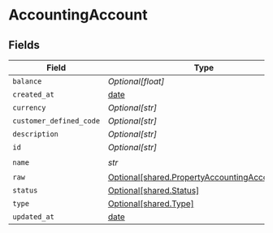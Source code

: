 # AccountingAccount


## Fields

| Field                                                                                                | Type                                                                                                 | Required                                                                                             | Description                                                                                          |
| ---------------------------------------------------------------------------------------------------- | ---------------------------------------------------------------------------------------------------- | ---------------------------------------------------------------------------------------------------- | ---------------------------------------------------------------------------------------------------- |
| `balance`                                                                                            | *Optional[float]*                                                                                    | :heavy_minus_sign:                                                                                   | N/A                                                                                                  |
| `created_at`                                                                                         | [date](https://docs.python.org/3/library/datetime.html#date-objects)                                 | :heavy_minus_sign:                                                                                   | N/A                                                                                                  |
| `currency`                                                                                           | *Optional[str]*                                                                                      | :heavy_minus_sign:                                                                                   | N/A                                                                                                  |
| `customer_defined_code`                                                                              | *Optional[str]*                                                                                      | :heavy_minus_sign:                                                                                   | N/A                                                                                                  |
| `description`                                                                                        | *Optional[str]*                                                                                      | :heavy_minus_sign:                                                                                   | N/A                                                                                                  |
| `id`                                                                                                 | *Optional[str]*                                                                                      | :heavy_minus_sign:                                                                                   | N/A                                                                                                  |
| `name`                                                                                               | *str*                                                                                                | :heavy_check_mark:                                                                                   | N/A                                                                                                  |
| `raw`                                                                                                | [Optional[shared.PropertyAccountingAccountRaw]](../../models/shared/propertyaccountingaccountraw.md) | :heavy_minus_sign:                                                                                   | N/A                                                                                                  |
| `status`                                                                                             | [Optional[shared.Status]](../../models/shared/status.md)                                             | :heavy_minus_sign:                                                                                   | N/A                                                                                                  |
| `type`                                                                                               | [Optional[shared.Type]](../../models/shared/type.md)                                                 | :heavy_minus_sign:                                                                                   | N/A                                                                                                  |
| `updated_at`                                                                                         | [date](https://docs.python.org/3/library/datetime.html#date-objects)                                 | :heavy_minus_sign:                                                                                   | N/A                                                                                                  |
